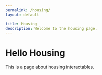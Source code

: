```yaml
---
permalink: /housing/
layout: default

title: Housing
description: Welcome to the housing page.
---
```




# Hello Housing

This is a page about housing interactables.